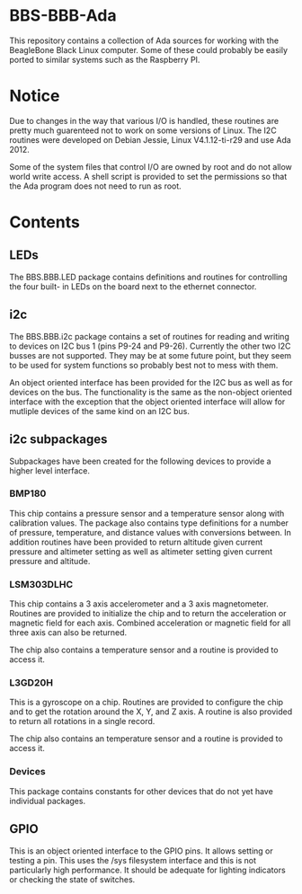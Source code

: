 # BBS-BBB-Ada
This repository contains a collection of Ada sources for working with the
BeagleBone Black Linux computer.  Some of these could probably be easily ported
to similar systems such as the Raspberry PI.

# Notice
Due to changes in the way that various I/O is handled, these routines are pretty much
guarenteed not to work on some versions of Linux.  The I2C routines were developed on
Debian Jessie, Linux V4.1.12-ti-r29 and use Ada 2012.

Some of the system files that control I/O are owned by root and do not allow world
write access.  A shell script is provided to set the permissions so that the Ada
program does not need to run as root.

# Contents
## LEDs
The BBS.BBB.LED package contains definitions and routines for controlling the four built-
in LEDs on the board next to the ethernet connector.

## i2c
The BBS.BBB.i2c package contains a set of routines for reading and writing to
devices on I2C bus 1 (pins P9-24 and P9-26).  Currently the other two I2C busses
are not supported.  They may be at some future point, but they seem to be used
for system functions so probably best not to mess with them.

An object oriented interface has been provided for the I2C bus as well as for
devices on the bus.  The functionality is the same as the non-object oriented
interface with the exception that the object oriented interface will allow for
mutliple devices of the same kind on an I2C bus.

## i2c subpackages
Subpackages have been created for the following devices to provide a higher level interface.

### BMP180
This chip contains a pressure sensor and a temperature sensor along with calibration
values.  The package also contains type definitions for a number of pressure,
temperature, and distance values with conversions between.  In addition routines
have been provided to return altitude given current pressure and altimeter setting
as well as altimeter setting given current pressure and altitude.

### LSM303DLHC
This chip contains a 3 axis accelerometer and a 3 axis magnetometer.  Routines are provided
to initialize the chip and to return the acceleration or magnetic field for each axis.
Combined acceleration or magnetic field for all three axis can also be returned.

The chip also contains a temperature sensor and a routine is provided to access it.

### L3GD20H
This is a gyroscope on a chip.  Routines are provided to configure the chip and to get
the rotation around the X, Y, and Z axis.  A routine is also provided to return all
rotations in a single record.

The chip also contains an temperature sensor and a routine is provided to access it.

### Devices
This package contains constants for other devices that do not yet have individual packages.

## GPIO
This is an object oriented interface to the GPIO pins.  It allows setting or
testing a pin.  This uses the /sys filesystem interface and this is not particularly
high performance.  It should be adequate for lighting indicators or checking the
state of switches.
